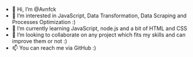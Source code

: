 - 👋 Hi, I’m @Avnfck
- 👀 I’m interested in JavaScript, Data Transformation, Data Scraping and Processes Optimization :)
- 🌱 I’m currently learning JavaScript, node.js and a bit of HTML and CSS
- 💞️ I’m looking to collaborate on any project which fits my skills and can improve them or not :)
- 📫 You can reach me via GitHub :)

<!---
Avnfck/Avnfck is a ✨ special ✨ repository because its `README.md` (this file) appears on your GitHub profile.
You can click the Preview link to take a look at your changes.
--->
